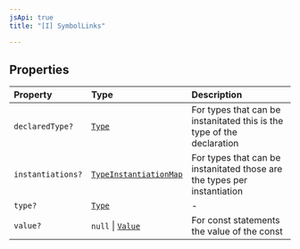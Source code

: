 ```yaml
---
jsApi: true
title: "[I] SymbolLinks"

---
```

## Properties

| Property | Type | Description |
| :------ | :------ | :------ |
| `declaredType?` | [`Type`](../type-aliases/Type.md) | For types that can be instanitated this is the type of the declaration |
| `instantiations?` | [`TypeInstantiationMap`](TypeInstantiationMap.md) | For types that can be instanitated those are the types per instantiation |
| `type?` | [`Type`](../type-aliases/Type.md) | - |
| `value?` | `null` \| [`Value`](../type-aliases/Value.md) | For const statements the value of the const |
